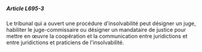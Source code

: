 ##### Article L695-3

Le tribunal qui a ouvert une procédure d'insolvabilité peut désigner un juge, habiliter le juge-commissaire ou désigner un mandataire de justice pour mettre en œuvre la coopération et la communication entre juridictions et entre juridictions et praticiens de l'insolvabilité.

